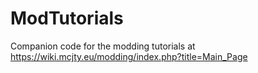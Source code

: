 # ModTutorials
Companion code for the modding tutorials at https://wiki.mcjty.eu/modding/index.php?title=Main_Page
